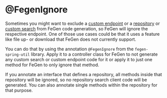 # @FegenIgnore

Sometimes you might want to exclude a [custom endpoint](./custom_endpoints.md) or a [repository](../retrieving/repository_searches.md) or [custom search](../retrieving/custom_searches.md) from FeGen code generation, so FeGen will ignore the respective endpoint.
One of those use cases could be that it uses a feature like file up- or download that FeGen does not currently support.

You can do that by using the annotation `@FegenIgnore` from the `fegen-spring-util` library.
Apply it to a controller class for FeGen to not generate any custom search or custom endpoint code for it or apply it to just one method for FeGen to only ignore that method.

If you annotate an interface that defines a repository, all methods inside that repository will be ignored, so no repository search client code will be generated.
You can also annotate single methods within the repository for that purpose.